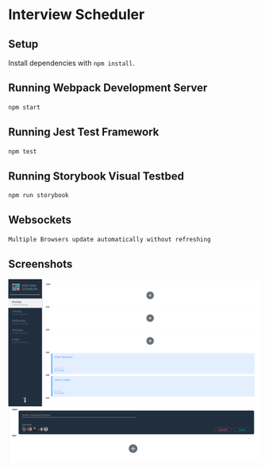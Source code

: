 # Interview Scheduler

## Setup

Install dependencies with `npm install`.

## Running Webpack Development Server

```sh
npm start
```

## Running Jest Test Framework

```sh
npm test
```

## Running Storybook Visual Testbed

```sh
npm run storybook
```

## Websockets

```sh
Multiple Browsers update automatically without refreshing
```

## Screenshots

!["home page"](https://github.com/ngoalvin/scheduler/blob/master/docs/home.png?raw=true)
!["appointment form"](https://github.com/ngoalvin/scheduler/blob/master/docs/appointment-form.png?raw=true)

